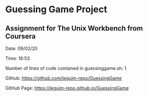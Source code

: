 # Guessing Game Project

## Assignment for The Unix Workbench from Coursera
Date: 09/02/20

Time: 16:53

Number of lines of code contained in guessinggame.sh: 1

Github: https://github.com/leguim-repo/GuessingGame 

GitHub Page: https://leguim-repo.github.io/GuessingGame 

